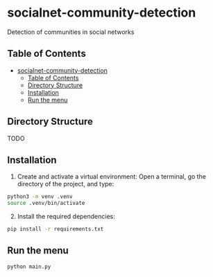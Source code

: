# socialnet-community-detection
Detection of communities in social networks

## Table of Contents

- [socialnet-community-detection](#socialnet-community-detection)
  - [Table of Contents](#table-of-contents)
  - [Directory Structure](#directory-structure)
  - [Installation](#installation)
  - [Run the menu](#run-the-menu)


## Directory Structure
TODO

## Installation

1. Create and activate a virtual environment: 
Open a terminal, go the directory of the project, and type:
```sh
python3 -m venv .venv
source .venv/bin/activate
```

2. Install the required dependencies:
```sh
pip install -r requirements.txt
```

## Run the menu
```sh
python main.py
```


